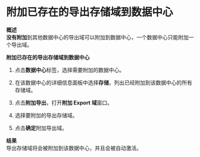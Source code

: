 # 附加已存在的导出存储域到数据中心

**概述**<br/>
**没有附加**到其他数据中心的导出域可以附加到数据中心，一个数据中心只能附加一个导出域。

**附加已存在的导出存储域到数据中心**

1. 点击**数据中心**标签，选择需要附加的数据中心。

2. 在该数据中心的详细信息面板中选择**存储**，列出已经附加到该数据中心的所有存储域。

3. 点击**附加导出**，打开**附加 Export 域**窗口。

4. 选择要附加的导出存储域。

5. 点击**确定**附加导出域。

**结果**<br/>
导出存储域将会被附加到该数据中心，并且会被自动激活。
